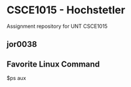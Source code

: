 # CSCE1015 - Hochstetler
Assignment repository for UNT CSCE1015
## jor0038

## Favorite Linux Command
$ps aux

